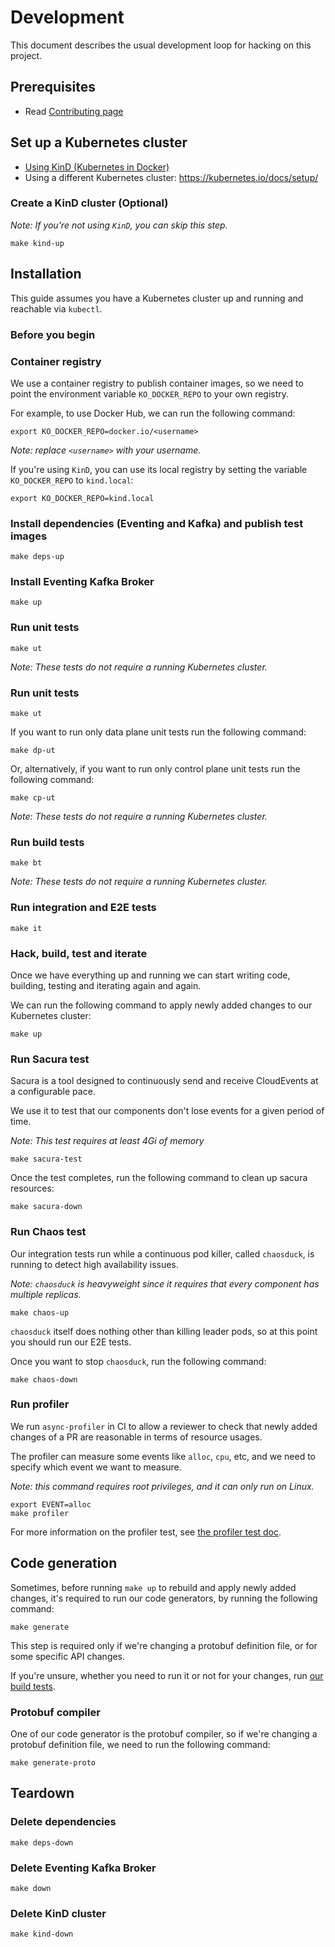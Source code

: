 # Development

This document describes the usual development loop for hacking on this project.

## Prerequisites

- Read [Contributing page](./CONTRIBUTING.md)

## Set up a Kubernetes cluster

- [Using KinD (Kubernetes in Docker)](#create-a-kind-cluster-optional)
- Using a different Kubernetes cluster: https://kubernetes.io/docs/setup/

### Create a KinD cluster (Optional)

_Note: If you're not using `KinD`, you can skip this step._

```shell
make kind-up
```

## Installation

This guide assumes you have a Kubernetes cluster up and running and reachable via `kubectl`.

### Before you begin

### Container registry

We use a container registry to publish container images, so we need to point the environment variable `KO_DOCKER_REPO`
to your own registry.

For example, to use Docker Hub, we can run the following command:

```shell
export KO_DOCKER_REPO=docker.io/<username>
```

_Note: replace `<username>` with your username._

If you're using `KinD`, you can use its local registry by setting the variable `KO_DOCKER_REPO` to `kind.local`:

```shell
export KO_DOCKER_REPO=kind.local
```

### Install dependencies (Eventing and Kafka) and publish test images

```shell
make deps-up
```

### Install Eventing Kafka Broker

```shell
make up
```

### Run unit tests

```shell
make ut
```

_Note: These tests do not require a running Kubernetes cluster._

### Run unit tests

```shell
make ut
```

If you want to run only data plane unit tests run the following command:

```shell
make dp-ut
```

Or, alternatively, if you want to run only control plane unit tests run the following command:

```shell
make cp-ut
```

_Note: These tests do not require a running Kubernetes cluster._

### Run build tests

```shell
make bt
```

_Note: These tests do not require a running Kubernetes cluster._

### Run integration and E2E tests

```shell
make it
```

### Hack, build, test and iterate

Once we have everything up and running we can start writing code, building, testing and iterating again and again.

We can run the following command to apply newly added changes to our Kubernetes cluster:

```shell
make up
```

### Run Sacura test

Sacura is a tool designed to continuously send and receive CloudEvents at a configurable pace.

We use it to test that our components don't lose events for a given period of time.

_Note: This test requires at least 4Gi of memory_

```shell
make sacura-test
```

Once the test completes, run the following command to clean up sacura resources:

```shell
make sacura-down
```

### Run Chaos test

Our integration tests run while a continuous pod killer, called `chaosduck`, is running to detect high availability
issues.

_Note: `chaosduck` is heavyweight since it requires that every component has multiple replicas._

```shell
make chaos-up
```

`chaosduck` itself does nothing other than killing leader pods, so at this point you should run our E2E tests.

Once you want to stop `chaosduck`, run the following command:

```shell
make chaos-down
```

### Run profiler

We run `async-profiler` in CI to allow a reviewer to check that newly added changes of a PR are reasonable in terms of
resource usages.

The profiler can measure some events like `alloc`, `cpu`, etc, and we need to specify which event we want to measure.

_Note: this command requires root privileges, and it can only run on Linux._

```shell
export EVENT=alloc
make profiler
```

For more information on the profiler test, see [the profiler test doc](./data-plane/profiler/README.md).

## Code generation

Sometimes, before running `make up` to rebuild and apply newly added changes, it's required to run our code generators,
by running the following command:

```shell
make generate
```

This step is required only if we're changing a protobuf definition file, or for some specific API changes.

If you're unsure, whether you need to run it or not for your changes, run [our build tests](#run-build-tests).

### Protobuf compiler

One of our code generator is the protobuf compiler, so if we're changing a protobuf definition file, we need to run the
following command:

```shell
make generate-proto
```

## Teardown

### Delete dependencies

```shell
make deps-down
```

### Delete Eventing Kafka Broker

```shell
make down
```

### Delete KinD cluster

```shell
make kind-down
```
